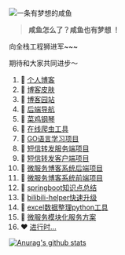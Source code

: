![一条有梦想的咸鱼](https://www.liudongyang.top/myself.jpg)

> **咸鱼怎么了？咸鱼也有梦想 ！**

向全栈工程狮进军~~~

期待和大家共同进步～


1. 🍓 [个人博客](https://www.liudongyang.top)
2. 🍓 [博客皮肤](https://github.com/gitldy1013/vuepress-theme-ldy)
3. 🍉 [博客园站](https://www.cnblogs.com/ldy-blogs/)
4. 🍉 [后端导航](https://www.liudongyang.top/tag/)
5. 🍉 [菜鸡钢琴](https://github.com/gitldy1013/piano)
6. 🍉 [在线爬虫工具](https://github.com/gitldy1013/smsposterpro)
7. 🍉 [GO语言学习项目](https://github.com/gitldy1013/golearn)
8. 🍉 [短信转发服务端项目](https://github.com/gitldy1013/smsposterpro)
9. 🍉 [短信转发客户端项目](https://github.com/gitldy1013/SMSPoster-Pro)
10. 🍉 [微服务博客系统后端项目](https://github.com/gitldy1013/beautiful-leg)
11. 🍉 [微服务博客系统前端项目](https://github.com/gitldy1013/frontend)
12. 🍉 [springboot知识点总结](https://github.com/gitldy1013/SpringBoot-learn)
13. 🍉 [bilibili-helper快速升级](https://github.com/gitldy1013/bilibili-helper-pro)
14. 🍉 [excel数据整理python工具](https://github.com/gitldy1013/doExcel)
15. 🍉 [微服务模块化服务方案](https://github.com/gitldy1013/dubboSpringCloud)
16. ❤️ [进行时...](http://maoweiwei.liudongyang.top/love)

[![Anurag's github stats](https://github-readme-stats.vercel.app/api?username=gitldy1013&show_icons=true&show_owner=true&count_private=true)](https://github.com/anuraghazra/github-readme-stats)
